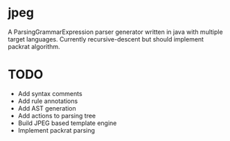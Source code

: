 jpeg
====

A ParsingGrammarExpression parser generator written in java with multiple target languages. Currently recursive-descent but should implement packrat algorithm.

TODO
====

* Add syntax comments
* Add rule annotations
* Add AST generation
* Add actions to parsing tree
* Build JPEG based template engine
* Implement packrat parsing

